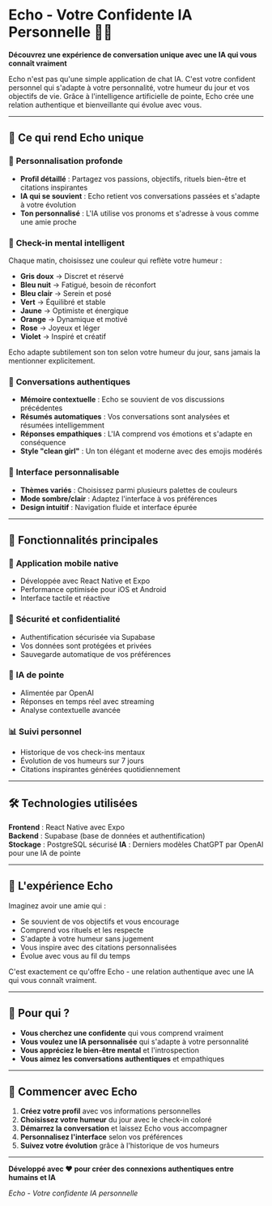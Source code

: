 # Echo - Votre Confidente IA Personnelle 🤖✨

**Découvrez une expérience de conversation unique avec une IA qui vous connaît vraiment**

Echo n'est pas qu'une simple application de chat IA. C'est votre confident personnel qui s'adapte à votre personnalité, votre humeur du jour et vos objectifs de vie. Grâce à l'intelligence artificielle de pointe, Echo crée une relation authentique et bienveillante qui évolue avec vous.

---

## 🌟 Ce qui rend Echo unique

### 🎯 **Personnalisation profonde**
- **Profil détaillé** : Partagez vos passions, objectifs, rituels bien-être et citations inspirantes
- **IA qui se souvient** : Echo retient vos conversations passées et s'adapte à votre évolution
- **Ton personnalisé** : L'IA utilise vos pronoms et s'adresse à vous comme une amie proche

### 🌈 **Check-in mental intelligent**
Chaque matin, choisissez une couleur qui reflète votre humeur :
- **Gris doux** → Discret et réservé
- **Bleu nuit** → Fatigué, besoin de réconfort  
- **Bleu clair** → Serein et posé
- **Vert** → Équilibré et stable
- **Jaune** → Optimiste et énergique
- **Orange** → Dynamique et motivé
- **Rose** → Joyeux et léger
- **Violet** → Inspiré et créatif

Echo adapte subtilement son ton selon votre humeur du jour, sans jamais la mentionner explicitement.

### 💬 **Conversations authentiques**
- **Mémoire contextuelle** : Echo se souvient de vos discussions précédentes
- **Résumés automatiques** : Vos conversations sont analysées et résumées intelligemment
- **Réponses empathiques** : L'IA comprend vos émotions et s'adapte en conséquence
- **Style "clean girl"** : Un ton élégant et moderne avec des emojis modérés

### 🎨 **Interface personnalisable**
- **Thèmes variés** : Choisissez parmi plusieurs palettes de couleurs
- **Mode sombre/clair** : Adaptez l'interface à vos préférences
- **Design intuitif** : Navigation fluide et interface épurée

---

## 🚀 Fonctionnalités principales

### 📱 **Application mobile native**
- Développée avec React Native et Expo
- Performance optimisée pour iOS et Android
- Interface tactile et réactive

### 🔐 **Sécurité et confidentialité**
- Authentification sécurisée via Supabase
- Vos données sont protégées et privées
- Sauvegarde automatique de vos préférences

### 🤖 **IA de pointe**
- Alimentée par OpenAI
- Réponses en temps réel avec streaming
- Analyse contextuelle avancée

### 📊 **Suivi personnel**
- Historique de vos check-ins mentaux
- Évolution de vos humeurs sur 7 jours
- Citations inspirantes générées quotidiennement

---

## 🛠 Technologies utilisées

**Frontend** : React Native avec Expo  
**Backend** : Supabase (base de données et authentification)  
**Stockage** : PostgreSQL sécurisé 
**IA** : Derniers modèles ChatGPT par OpenAI pour une IA de pointe


---

## 💝 L'expérience Echo

Imaginez avoir une amie qui :
- Se souvient de vos objectifs et vous encourage
- Comprend vos rituels et les respecte
- S'adapte à votre humeur sans jugement
- Vous inspire avec des citations personnalisées
- Évolue avec vous au fil du temps

C'est exactement ce qu'offre Echo - une relation authentique avec une IA qui vous connaît vraiment.

---

## 🎯 Pour qui ?

- **Vous cherchez une confidente** qui vous comprend vraiment
- **Vous voulez une IA personnalisée** qui s'adapte à votre personnalité
- **Vous appréciez le bien-être mental** et l'introspection
- **Vous aimez les conversations authentiques** et empathiques

---

## 🌟 Commencer avec Echo

1. **Créez votre profil** avec vos informations personnelles
2. **Choisissez votre humeur** du jour avec le check-in coloré
3. **Démarrez la conversation** et laissez Echo vous accompagner
4. **Personnalisez l'interface** selon vos préférences
5. **Suivez votre évolution** grâce à l'historique de vos humeurs

---

**Développé avec ❤️ pour créer des connexions authentiques entre humains et IA**

*Echo - Votre confidente IA personnelle*
